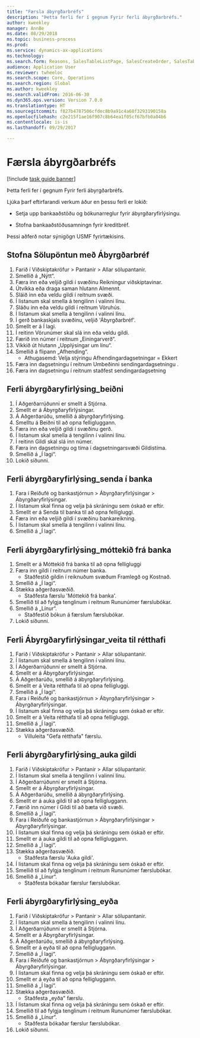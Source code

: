 ```yaml
--- 
title: "Færsla ábyrgðarbréfs"
description: "Þetta ferli fer í gegnum Fyrir ferli ábyrgðarbréfs."
author: kweekley
manager: AnnBe
ms.date: 08/29/2018
ms.topic: business-process
ms.prod: 
ms.service: dynamics-ax-applications
ms.technology: 
ms.search.form: Reasons, SalesTableListPage, SalesCreateOrder, SalesTable, BankLGRequestForm, BankLGRequestFormRequest, BankLGGuarantee, BankLGFormSubmitToBank, BankDocumentAgreementLineLookup, BankLGFormReceiveFromBank, LedgerJournalTable, LedgerJournalTransDaily, BankLGRequestFormGiveToBeneficiary, BankLGFormGiveToBeneficiary, BankLGRequestFormIncreaseValue, BankLGFormIncreaseValue, BankLGRequestFormLiquidate, BankLGFormLiquidate
audience: Application User
ms.reviewer: twheeloc
ms.search.scope: Core, Operations
ms.search.region: Global
ms.author: kweekley
ms.search.validFrom: 2016-06-30
ms.dyn365.ops.version: Version 7.0.0
ms.translationtype: HT
ms.sourcegitcommit: f827b4787506cfdec8b9a91c4a68f3293190158a
ms.openlocfilehash: c2e215f1ae16f907c8b64ea1f05cf67bfb0a04b6
ms.contentlocale: is-is
ms.lasthandoff: 09/29/2017

---
```

# <a name="letter-of-guarantee-transaction"></a>Færsla ábyrgðarbréfs

[!include [task guide banner](../../includes/task-guide-banner.md)]

Þetta ferli fer í gegnum Fyrir ferli ábyrgðarbréfs.



Ljúka þarf eftirfarandi verkum áður en þessu ferli er lokið:

- Setja upp bankaaðstöðu og bókunarreglur fyrir ábyrgðaryfirlýsingu.

- Stofna bankaaðstöðusamningn fyrir kreditbréf.



Þessi aðferð notar sýnigögn USMF fyrirtækisins.


## <a name="create-sales-order-with-letter-of-guarantee"></a>Stofna Sölupöntun með Ábyrgðarbréf
1. Farið í Viðskiptakröfur > Pantanir > Allar sölupantanir.
2. Smellið á „Nýtt“.
3. Færa inn eða veljið gildi í svæðinu Reikningur viðskiptavinar.
4. Útvíkka eða draga saman hlutann Almennt.
5. Sláið inn eða veldu gildi í reitnum svæði.
6. Í listanum skal smella á tengilinn í valinni línu.
7. Sláðu inn eða veldu gildi í reitnum Vöruhús.
8. Í listanum skal smella á tengilinn í valinni línu.
9. Í gerð bankaskjals svæðinu, veljið 'Ábyrgðarbréf'.
10. Smellt er á Í lagi.
11. Í reitinn Vörunúmer skal slá inn eða veldu gildi.
12. Færið inn númer í reitnum „Einingarverð“.
13. Víkkið út hlutann „Upplýsingar um línu“.
14. Smellið á flipann „Afhending“.
    * Athugasemd: Velja stýringu Afhendingardagsetningar = Ekkert  
15. Færa inn dagsetningu í reitnum Umbeðinni sendingardagsetningu .
16. Færa inn dagsetningu í reitnum staðfest sendingardagsetning

## <a name="process-letter-of-guaranteerequest"></a>Ferli ábyrgðaryfirlýsing_beiðni
1. Í Aðgerðarrúðunni er smellt á Stjórna.
2. Smellt er á Ábyrgðaryfirlýsingar.
3. Á Aðgerðarúðu, smellið á ábyrgðaryfirlýsing.
4. Smelltu á Beiðni til að opna felligluggann.
5. Færa inn eða veljið gildi í svæðinu gerð.
6. Í listanum skal smella á tengilinn í valinni línu.
7. Í reitinn Gildi skal slá inn númer.
8. Færa inn dagsetningu og tíma í dagsetningarsvæði Gildistíma.
9. Smellið á „Í lagi“.
10. Lokið síðunni.

## <a name="process-letter-of-guaranteesubmit-to-bank"></a>Ferli ábyrgðaryfirlýsing_senda í banka
1. Fara í Reiðufé og bankastjórnun > Ábyrgðaryfirlýsingar > Ábyrgðaryfirlýsingar.
2. Í listanum skal finna og velja þá skráningu sem óskað er eftir.
3. Smellt er á Senda til banka til að opna felligluggi.
4. Færa inn eða veljið gildi í svæðinu bankareikning.
5. Í listanum skal smella á tengilinn í valinni línu.
6. Smellið á „Í lagi“.

## <a name="process-letter-of-guaranteereceive-from-bank"></a>Ferli ábyrgðaryfirlýsing_móttekið frá banka
1. Smellt er á Móttekið frá banka til að opna felligluggi
2. Færa inn gildi í reitnum númer banka.
    * Staðfestið gildin í reiknuðum svæðum Framlegð og Kostnað.  
3. Smellið á „Í lagi“.
4. Stækka aðgerðasvæðið.
    * Staðfesta færslu 'Móttekið frá banka'.  
5. Smellið til að fylgja tenglinum í reitnum Rununúmer færslubókar.
6. Smellið á „Línur“.
    * Staðfestið bókun á færslum færslubókar.  
7. Lokið síðunni.

## <a name="process-letter-of-guaranteegive-to-beneficiary"></a>Ferli Ábyrgðaryfirlýsingar_veita til rétthafi
1. Farið í Viðskiptakröfur > Pantanir > Allar sölupantanir.
2. Í listanum skal smella á tengilinn í valinni línu.
3. Í Aðgerðarrúðunni er smellt á Stjórna.
4. Smellt er á Ábyrgðaryfirlýsingar.
5. Á Aðgerðarúðu, smellið á ábyrgðaryfirlýsing.
6. Smellt er á Veita rétthafa til að opna felligluggi.
7. Smellið á „Í lagi“.
8. Fara í Reiðufé og bankastjórnun > Ábyrgðaryfirlýsingar > Ábyrgðaryfirlýsingar.
9. Í listanum skal finna og velja þá skráningu sem óskað er eftir.
10. Smellt er á Veita rétthafa til að opna felligluggi.
11. Smellið á „Í lagi“.
12. Stækka aðgerðasvæðið.
    * Villuleita "Gefa rétthafa" færslu.  

## <a name="process-letter-of-guaranteeincrease-value"></a>Ferli ábyrgðaryfirlýsing_auka gildi
1. Farið í Viðskiptakröfur > Pantanir > Allar sölupantanir.
2. Í listanum skal smella á tengilinn í valinni línu.
3. Í Aðgerðarrúðunni er smellt á Stjórna.
4. Smellt er á Ábyrgðaryfirlýsingar.
5. Á Aðgerðarúðu, smellið á ábyrgðaryfirlýsing.
6. Smellt er á auka gildi til að opna felligluggann.
7. Færið inn númer í Gildi til að bæta við svæði.
8. Smellið á „Í lagi“.
9. Fara í Reiðufé og bankastjórnun > Ábyrgðaryfirlýsingar > Ábyrgðaryfirlýsingar.
10. Í listanum skal finna og velja þá skráningu sem óskað er eftir.
11. Smellt er á auka gildi til að opna felligluggann.
12. Smellið á „Í lagi“.
13. Stækka aðgerðasvæðið.
    * Staðfesta færslu 'Auka gildi'.  
14. Í listanum skal finna og velja þá skráningu sem óskað er eftir.
15. Smellið til að fylgja tenglinum í reitnum Rununúmer færslubókar.
16. Smellið á „Línur“.
    * Staðfesta bókaðar færslur færslubókar.  

## <a name="process-letter-of-guaranteeliquidate"></a>Ferli ábyrgðaryfirlýsing_eyða
1. Farið í Viðskiptakröfur > Pantanir > Allar sölupantanir.
2. Í listanum skal smella á tengilinn í valinni línu.
3. Í Aðgerðarrúðunni er smellt á Stjórna.
4. Smellt er á Ábyrgðaryfirlýsingar.
5. Á Aðgerðarúðu, smellið á ábyrgðaryfirlýsing.
6. Smellt er á eyða til að opna felligluggann.
7. Smellið á „Í lagi“.
8. Fara í Reiðufé og bankastjórnun > Ábyrgðaryfirlýsingar > Ábyrgðaryfirlýsingar.
9. Í listanum skal finna og velja þá skráningu sem óskað er eftir.
10. Smellt er á eyða til að opna felligluggann.
11. Smellið á „Í lagi“.
12. Stækka aðgerðasvæðið.
    * Staðfesta „eyða" færslu.  
13. Í listanum skal finna og velja þá skráningu sem óskað er eftir.
14. Smellið til að fylgja tenglinum í reitnum Rununúmer færslubókar.
15. Smellið á „Línur“.
    * Staðfesta bókaðar færslur færslubókar.  
16. Lokið síðunni.


